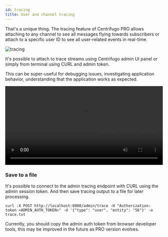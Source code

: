```yaml
---
id: tracing
title: User and channel tracing
---
```


That's a unique thing. The tracing feature of Centrifugo PRO allows attaching to any channel to see all messages flying towards subscribers or attach to a specific user ID to see all user-related events in real-time.

![tracing](/img/tracing.png)

It's possible to attach to trace streams using Centrifugo admin UI panel or simply from terminal using CURL and admin token. 

This can be super-useful for debugging issues, investigating application behavior, understanding that the application works as expected. 

<video width="100%" controls>
  <source src="/img/tracing_ui.mp4" type="video/mp4" />
  Sorry, your browser doesn't support embedded video.
</video>

### Save to a file

It's possible to connect to the admin tracing endpoint with CURL using the admin session token. And then save tracing output to a file for later processing.

```
curl -X POST http://localhost:8000/admin/trace -H "Authorization: token <ADMIN_AUTH_TOKEN>" -d '{"type": "user", "entity": "56"}' -o trace.txt
```

Currently, you should copy the admin auth token from browser developer tools, this may be improved in the future as PRO version evolves.
